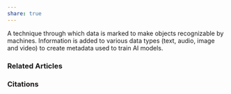 ```yaml
---
share: true
---
```


A technique through which data is marked to make objects recognizable by machines. Information is added to various data types (text, audio, image and video) to create metadata used to train AI models.

### Related Articles

### Citations
